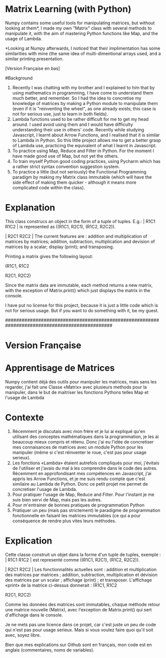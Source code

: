 # Matrix Learning (with Python)
Numpy contains some useful tools for manipulating matrices, but without looking at them*, I made my own "Matrix" class with several methods to manipulate it, with the aim of mastering Python functions like Map, and the usage of Lambda.

*Looking at Numpy afterwards, I noticed that their implimentation has some similarities with mine (the same idea of multi-dimentional arrays used, and a similar printing presentation.

[Version Française en bas]

#Background
1. Recently I was chatting with my brother and I explained to him that by using mathematics in programming, I have come to understand them much better, and remember. So I had the idea to concretise my knowledge of matrices by making a Python module to manipulate them (even if it is "reinventing the wheel", as one already exists; this case is not for serious use, just to learn in both fields).
2. Lambda functions used to be rather difficult for me to get my head around. I used avoid using them and I would have difficulty understanding their use in others' code. Recently while studying Javascript, I learnt about Arrow Functions, and I realised that it is similar to Lambda in Python. So this little project allows me to get a better grasp of Lambda use, practicing the equivalent of what I learnt in Javascript.
3. To practice using Map, Reduce and Filter in Python. For the moment I have made good use of Map, but not yet the others.
4. To train myself Python good coding practices, using Pycharm which has a rather strict syntax convention suggestion system.
5. To practice a little (but not seriously) the Functional Programming paradigm by making my Matrix class immutable (which will have the side effect of making them quicker - although it means more complicated code within the class).

# Explanation
This class construcs an object in the form of a tuple of tuples. E.g.:
| R1C1 R1C2 |  is represented as ((R1C1, R2C1), (R1C2, R2C2)).

| R2C1 R2C2 |
The current features are : addition and multiplication of matrices by matrices; addition, subtraction, multiplication and devision of matrices by a scalar; display (print); and transposing.

Printing a matrix gives the following layout:

(R1C1, R1C2

 R2C1, R2C2)

Since the matrix data are immutable, each method returns a new matrix, with the exception of Matrix.print() which just displays the matrix in the console.

I have put no license for this project, because it is just a little code which is not for serious usage. But if you want to do something with it, be my guest.

###############################################################################################
# Version Française

# Apprentisage de Matrices
Numpy contient déjà des outils pour manipuler les matrices, mais sans les regarder, j'ai fait une Classe «Matrix» avec plusieurs methods pour la manipuler, dans le but de maitriser les fonctions Pythons telles Map et l'usage de Lambda

# Contexte
1. Récemment je discutais avec mon frère et je lui ai expliqué qu'en utilisant des conceptes mathématiques dans la programmation, je les ai beaucoup mieux compris et rétenu. Donc j'ai eu l'idée de concretiser mes connaisances de matrices avec un module Python pour les manipuler (même si c'est réinventer le roue, c'est pas pour usage serieux).
2. Les fonctions «Lambda» étaient autrefois compliqués pour moi, j'évitais de l'utiliser et j'avais du mal à les comprendre dans le code des autres. Récemment en approfondisant mes compétences en Javascript, j'ai appris les Arrow Functions, et je me suis rendu compte que c'est similaire au Lambda de Python. Donc ce petit projet me permet de concretiser l'usage de Lambda.
3. Pour pratiquer l'usage de Map, Reduce and Filter. Pour l'instant je me suis bien servi de Map, mais pas les autres.
4. Pour m'entrainer de bonnes pratiques de programmation Python
5. Pratiquer un peu (mais pas strictement) le paradigme de programmation fonctionnelle en faisant les matrices immutables (ce qui a pour conséquence de rendre plus vites leurs méthodes.

# Explication
Cette classe construit un objet dans la forme d'un tuple de tuples, exemple : 
| R1C1 R1C2 |  est representé comme ((R1C1, R2C1), (R1C2, R2C2)).

| R2C1 R2C2 |
Les fonctionnalités actuelles sont : addition et multiplication des matrices par matrices ; addition, subtraction, multiplication et dévision des matrices par un scalar ; affichage (print) ; et transposer.
L'affichage «print» de la matrice ci-dessus donnerait :
(R1C1, R1C2

 R2C1, R2C2)

Comme les données des matrices sont immutables, chaque méthode retour une matrice nouvelle (Matrix), avec l'exception de Matrix.print() qui sert d'affichage dans le console.

Je ne mets pas une licence dans ce projet, car c'est juste un peu de code qui n'est pas pour usage serieux. Mais si vous voulez faire quoi qu'il soit avec, soyez libre. 

Bien que mes explications sur Github sont en français, mon code est en anglais (commentaires, noms de variables).
